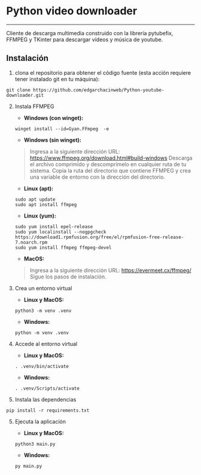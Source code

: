 # Python video downloader

---

Cliente de descarga multimedia construido con la librería pytubefix, FFMPEG y TKinter para descargar vídeos y música de youtube.

## Instalación
1) clona el repositorio para obtener el código fuente (esta acción requiere tener instalado git en tu máquina):

```
git clone https://github.com/edgarchacinweb/Python-youtube-downloader.git
```

2) Instala FFMPEG
    - **Windows (con winget):**

    ```
    winget install --id=Gyan.FFmpeg  -e
    ```

    - **Windows (sin winget):**

    > Ingresa a la siguiente dirección URL: https://www.ffmpeg.org/download.html#build-windows
    > Descarga el archivo comprimido y descomprímelo en cualquier ruta de tu sistema.
    > Copia la ruta del directorio que contiene FFMPEG y crea una variable de entorno con la dirección del directorio.

    - **Linux (apt):**

    ```
    sudo apt update
    sudo apt install ffmpeg
    ```

    - **Linux (yum):**
    
    ```
    sudo yum install epel-release
    sudo yum localinstall --nogpgcheck https://download1.rpmfusion.org/free/el/rpmfusion-free-release-7.noarch.rpm
    sudo yum install ffmpeg ffmpeg-devel
    ```

    - **MacOS:**

    > Ingresa a la siguiente dirección URL: https://evermeet.cx/ffmpeg/
    > Sigue los pasos de instalación.

3) Crea un entorno virtual
    - **Linux y MacOS:**
    ```
    python3 -m venv .venv
    ```

    - **Windows:**
    ```
    python -m venv .venv
    ```

4) Accede al entorno virtual
    - **Linux y MacOS:**
    ```
    . .venv/bin/activate
    ```

    - **Windows:**
    ```
    . .venv/Scripts/activate
    ```

4) Instala las dependencias

```
pip install -r requirements.txt
```

5) Ejecuta la aplicación
    - **Linux y MacOS:**
    ```
    python3 main.py
    ```

    - **Windows:**
    ```
    py main.py
    ```